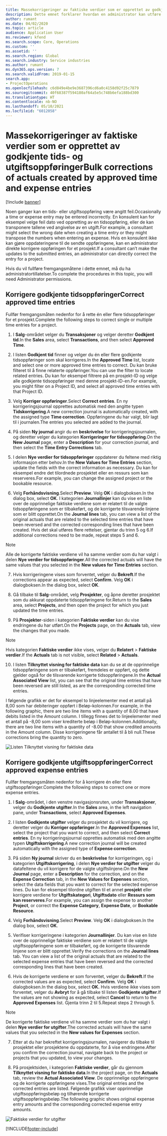 ```yaml
---
title: Massekorrigeringer av faktiske verdier som er opprettet av godkjente tids- og utgiftsoppføringer
description: Dette emnet forklarer hvordan en administrator kan utføre én korrigering eller massekorringeringer i tidligere godkjente tids- eller utgiftsoppføringer hvis fakturering ikke er fullført.
author: rumant
ms.date: 04/02/2020
ms.topic: article
audience: Application User
ms.reviewer: kfend
ms.search.scope: Core, Operations
ms.custom: ''
ms.assetid: ''
ms.search.region: Global
ms.search.industry: Service industries
ms.author: rumant
ms.dyn365.ops.version: 7
ms.search.validFrom: 2019-01-15
search.app:
- ProjectOperations
ms.openlocfilehash: c6d849e4be9e3687396cd6a0c4158d92f25c7879
ms.sourcegitcommit: 40f68387f594180af64a5e5c748b6efa188bd300
ms.translationtype: HT
ms.contentlocale: nb-NO
ms.lasthandoff: 05/10/2021
ms.locfileid: "6012058"
---
```

# <a name="bulk-corrections-of-actuals-created-by-approved-time-and-expense-entries"></a><span data-ttu-id="b4589-103">Massekorrigeringer av faktiske verdier som er opprettet av godkjente tids- og utgiftsoppføringer</span><span class="sxs-lookup"><span data-stu-id="b4589-103">Bulk corrections of actuals created by approved time and expense entries</span></span>

[!include [banner](../includes/psa-now-project-operations.md)]

<span data-ttu-id="b4589-104">Noen ganger kan en tids- eller utgiftsoppføring være angitt feil.</span><span class="sxs-lookup"><span data-stu-id="b4589-104">Occasionally a time or expense entry may be entered incorrectly.</span></span> <span data-ttu-id="b4589-105">En konsulent kan for eksempel velge feil dato ved oppretting av en tidsoppføring, eller de kan transponere tallene ved angivelse av en utgift.</span><span class="sxs-lookup"><span data-stu-id="b4589-105">For example, a consultant might select the wrong date when creating a time entry or they might transpose the numbers when entering an expense.</span></span> <span data-ttu-id="b4589-106">Hvis en konsulent ikke kan gjøre oppdateringene til de sendte oppføringene, kan en administrator direkte korrigere oppføringen for et prosjekt.</span><span class="sxs-lookup"><span data-stu-id="b4589-106">If a consultant can’t make the updates to the submitted entries, an administrator can directly correct the entry for a project.</span></span>

<span data-ttu-id="b4589-107">Hvis du vil fullføre fremgangsmåtene i dette emnet, må du ha administratortillatelser.</span><span class="sxs-lookup"><span data-stu-id="b4589-107">To complete the procedures in this topic, you will need Administrator permissions.</span></span>

## <a name="correct-approved-time-entries"></a><span data-ttu-id="b4589-108">Korrigere godkjente tidsoppføringer</span><span class="sxs-lookup"><span data-stu-id="b4589-108">Correct approved time entries</span></span>     

<span data-ttu-id="b4589-109">Fullfør fremgangsmåten nedenfor for å rette én eller flere tidsoppføringer for et prosjekt.</span><span class="sxs-lookup"><span data-stu-id="b4589-109">Complete the following steps to correct single or multiple time entries for a project.</span></span>

1. <span data-ttu-id="b4589-110">I **Salg**-området velger du **Transaksjoner** og velger deretter **Godkjent tid**.</span><span class="sxs-lookup"><span data-stu-id="b4589-110">In the **Sales** area, select **Transactions**, and then select **Approved Time**.</span></span> 

2. <span data-ttu-id="b4589-111">I listen **Godkjent tid** finner og velger du én eller flere godkjente tidsoppføringer som skal korrigeres.</span><span class="sxs-lookup"><span data-stu-id="b4589-111">In the **Approved Time** list, locate and select one or more approved time entries to correct.</span></span> <span data-ttu-id="b4589-112">Du kan bruke filteret til å finne relaterte oppføringer.</span><span class="sxs-lookup"><span data-stu-id="b4589-112">You can use the filter to locate related entries.</span></span> <span data-ttu-id="b4589-113">Du kan for eksempel filtrere på en prosjekt-ID og velge alle godkjente tidsoppføringer med denne prosjekt-ID-en.</span><span class="sxs-lookup"><span data-stu-id="b4589-113">For example, you might filter on a Project ID, and select all approved time entries with that Project ID.</span></span>

3. <span data-ttu-id="b4589-114">Velg **Korriger oppføringer**.</span><span class="sxs-lookup"><span data-stu-id="b4589-114">Select **Correct entries**.</span></span> <span data-ttu-id="b4589-115">En ny korrigeringsjournal opprettes automatisk med den angitte typen **Tidskorrigering**.</span><span class="sxs-lookup"><span data-stu-id="b4589-115">A new correction journal is automatically created, with the assigned type **Time correction**.</span></span> <span data-ttu-id="b4589-116">Oppføringene du har valgt, blir lagt til i journalen.</span><span class="sxs-lookup"><span data-stu-id="b4589-116">The entries you selected are added to the journal.</span></span> 

4. <span data-ttu-id="b4589-117">På siden **Ny journal** angir du en **beskrivelse** for korrigeringsjournalen, og deretter velger du kategorien **Korrigeringer for tidsoppføring**.</span><span class="sxs-lookup"><span data-stu-id="b4589-117">On the **New Journal** page, enter a **Description** for your correction journal, and then select the **Time Entry Corrections** tab.</span></span>  
5. <span data-ttu-id="b4589-118">I delen **Nye verdier for tidsoppføringer** oppdaterer du feltene med riktig informasjon etter behov.</span><span class="sxs-lookup"><span data-stu-id="b4589-118">In the **New Values for Time Entries** section, update the fields with the correct information as necessary.</span></span> <span data-ttu-id="b4589-119">Du kan for eksempel endre det tilordnede prosjektet eller en ressurs som kan reserveres.</span><span class="sxs-lookup"><span data-stu-id="b4589-119">For example, you can change the assigned project or the bookable resource.</span></span>

6. <span data-ttu-id="b4589-120">Velg **Forhåndsvisning**.</span><span class="sxs-lookup"><span data-stu-id="b4589-120">Select **Preview**.</span></span> <span data-ttu-id="b4589-121">Velg **OK** i dialogboksen.</span><span class="sxs-lookup"><span data-stu-id="b4589-121">In the dialog box, select **OK**.</span></span> <span data-ttu-id="b4589-122">I kategorien **Journallinjer** kan du vise en liste over de opprinnelige faktiske verdiene som er relatert til de valgte tidsoppføringene som er tilbakeført, og de korrigerte tilsvarende linjene som er blitt opprettet.</span><span class="sxs-lookup"><span data-stu-id="b4589-122">On the **Journal lines** tab, you can view a list of the original actuals that are related to the selected time entries that have been reversed and the corrected corresponding lines that have been created.</span></span> <span data-ttu-id="b4589-123">Hvis det skal utføres flere rettelser, gjentar du trinn 5 og 6.</span><span class="sxs-lookup"><span data-stu-id="b4589-123">If additional corrections need to be made, repeat steps 5 and 6.</span></span> 

> [!NOTE]
> <span data-ttu-id="b4589-124">Alle de korrigerte faktiske verdiene vil ha samme verdier som du har valgt i delen **Nye verdier for tidsoppføringer**.</span><span class="sxs-lookup"><span data-stu-id="b4589-124">All the corrected actuals will have the same values that you selected in the **New values for Time Entries** section.</span></span>

7. <span data-ttu-id="b4589-125">Hvis korrigeringene vises som forventet, velger du **Bekreft**.</span><span class="sxs-lookup"><span data-stu-id="b4589-125">If the corrections appear as expected, select **Confirm**.</span></span> <span data-ttu-id="b4589-126">Velg **OK** i dialogboksen.</span><span class="sxs-lookup"><span data-stu-id="b4589-126">In the dialog box, select **OK**.</span></span>

8. <span data-ttu-id="b4589-127">Gå tilbake til **Salg**-området, velg **Prosjekter**, og åpne deretter prosjektet som du akkurat oppdaterte tidsoppføringene for.</span><span class="sxs-lookup"><span data-stu-id="b4589-127">Return to the **Sales** area, select **Projects**, and then open the project for which you just updated the time entries.</span></span> 

9. <span data-ttu-id="b4589-128">På **Prosjekter**-siden i kategorien **Faktiske verdier** kan du vise endringene du har utført.</span><span class="sxs-lookup"><span data-stu-id="b4589-128">On the **Projects** page, on the **Actuals** tab, view the changes that you made.</span></span> 

> [!NOTE]
> <span data-ttu-id="b4589-129">Hvis kategorien **Faktiske verdier** ikke vises, velger du **Relatert** > **Faktiske verdier**.</span><span class="sxs-lookup"><span data-stu-id="b4589-129">If the **Actuals** tab is not visible, select **Related** > **Actuals**.</span></span>  

10. <span data-ttu-id="b4589-130">I listen **Tilknyttet visning for faktiske data** kan du se at de opprinnelige tidsoppføringene som er tilbakeført, fremdeles er oppført, og dette gjelder også for de tilsvarende korrigerte tidsoppføringene.</span><span class="sxs-lookup"><span data-stu-id="b4589-130">In the **Actual Associated View** list, you can see that the original time entries that have been reversed are still listed, as are the corresponding corrected time entries.</span></span> 

<span data-ttu-id="b4589-131">I følgende grafikk er det for eksempel to linjeelementer med et antall på 8,00 som har debiteringer oppført i Beløp-kolonnen.</span><span class="sxs-lookup"><span data-stu-id="b4589-131">For example, in the following graphic, there are two line items with a quantity of 8.00 that have debits listed in the Amount column.</span></span> <span data-ttu-id="b4589-132">I tillegg finnes det to linjeelementer med et antall på -8,00 som viser krediterte beløp i Beløp-kolonnen.</span><span class="sxs-lookup"><span data-stu-id="b4589-132">Additionally, there are two line items with a quantity of -8.00 that show credited amounts in the Amount column.</span></span> <span data-ttu-id="b4589-133">Disse korrigeringene får antallet til å bli null.</span><span class="sxs-lookup"><span data-stu-id="b4589-133">These corrections bring the quantity to zero.</span></span>

![Listen Tilknyttet visning for faktiske data](https://github.com/MicrosoftDocs/dynamics-365-customer-engagement-pr/blob/bulk-corrections-actuals-created-by-approved-time-expense-entries.md/time-actuals.png)
 
## <a name="correct-approved-expense-entries"></a><span data-ttu-id="b4589-135">Korrigere godkjente utgiftsoppføringer</span><span class="sxs-lookup"><span data-stu-id="b4589-135">Correct approved expense entries</span></span>

<span data-ttu-id="b4589-136">Fullfør fremgangsmåten nedenfor for å korrigere én eller flere utgiftsoppføringer.</span><span class="sxs-lookup"><span data-stu-id="b4589-136">Complete the following steps to correct one or more expense entries.</span></span> 

1. <span data-ttu-id="b4589-137">I **Salg**-området, i den venstre navigasjonsruten, under **Transaksjoner**, velger du **Godkjente utgifter**.</span><span class="sxs-lookup"><span data-stu-id="b4589-137">In the **Sales** area, in the left navigation pane, under **Transactions**, select **Approved Expenses**.</span></span>

2. <span data-ttu-id="b4589-138">I listen **Godkjente utgifter** velger du prosjektet du vil korrigere, og deretter velger du **Korriger oppføringer**.</span><span class="sxs-lookup"><span data-stu-id="b4589-138">In the **Approved Expenses** list, select the project that you want to correct, and then select **Correct entries**.</span></span> <span data-ttu-id="b4589-139">En ny korrigeringsjournal opprettes automatisk med den angitte typen **Utgiftskorrigering**.</span><span class="sxs-lookup"><span data-stu-id="b4589-139">A new correction journal will be created automatically with the assigned type of **Expense correction**.</span></span> 

3. <span data-ttu-id="b4589-140">På siden **Ny journal** skriver du en **beskrivelse** for korrigeringen, og i kategorien **Utgiftskorrigering**, i delen **Nye verdier for utgifter** velger du datafeltene du vil korrigere for de valgte utgiftslinjene.</span><span class="sxs-lookup"><span data-stu-id="b4589-140">On the **New Journal** page, enter a **Description** for the correction, and on the **Expense Correction** tab, in the **New Values for Expenses** section, select the data fields that you want to correct for the selected expense lines.</span></span> <span data-ttu-id="b4589-141">Du kan for eksempel tilordne utgiften til et annet **prosjekt** eller korrigere verdiene for **Utgiftskategori**, **Utgiftsdato** eller **Ressurs som kan reserveres**.</span><span class="sxs-lookup"><span data-stu-id="b4589-141">For example, you can assign the expense to another **Project**, or correct the **Expense Category**, **Expense Date**, or **Bookable Resource**.</span></span>

4. <span data-ttu-id="b4589-142">Velg **Forhåndsvisning**.</span><span class="sxs-lookup"><span data-stu-id="b4589-142">Select **Preview**.</span></span> <span data-ttu-id="b4589-143">Velg **OK** i dialogboksen.</span><span class="sxs-lookup"><span data-stu-id="b4589-143">In the dialog box, select **OK**.</span></span> 

5. <span data-ttu-id="b4589-144">Verifiser korrigeringene i kategorien **Journallinjer**. Du kan vise en liste over de opprinnelige faktiske verdiene som er relatert til de valgte utgiftsoppføringene som er tilbakeført, og de korrigerte tilsvarende linjene som er blitt opprettet.</span><span class="sxs-lookup"><span data-stu-id="b4589-144">Verify the corrections on the **Journal lines** tab. You can view a list of the original actuals that are related to the selected expense entries that have been reversed and the corrected corresponding lines that have been created.</span></span>

6. <span data-ttu-id="b4589-145">Hvis de korrigerte verdiene er som forventet, velger du **Bekreft**.</span><span class="sxs-lookup"><span data-stu-id="b4589-145">If the corrected values are as expected, select **Confirm**.</span></span> <span data-ttu-id="b4589-146">Velg **OK** i dialogboksen.</span><span class="sxs-lookup"><span data-stu-id="b4589-146">In the dialog box, select **OK.**</span></span> <span data-ttu-id="b4589-147">Hvis verdiene ikke vises som forventet, velger du **Avbryt** for å gå tilbake til listen **Godkjente utgifter**.</span><span class="sxs-lookup"><span data-stu-id="b4589-147">If the values are not showing as expected, select **Cancel** to return to the **Approved Expenses** list.</span></span> <span data-ttu-id="b4589-148">Gjenta trinn 2 til 5.</span><span class="sxs-lookup"><span data-stu-id="b4589-148">Repeat steps 2 through 5.</span></span> 

> [!NOTE]
> <span data-ttu-id="b4589-149">De korrigerte faktiske verdiene vil ha samme verdier som du har valgt i delen **Nye verdier for utgifter**.</span><span class="sxs-lookup"><span data-stu-id="b4589-149">The corrected actuals will have the same values that you selected in the **New values for Expenses** section.</span></span>

7. <span data-ttu-id="b4589-150">Etter at du har bekreftet korrigeringsjournalen, navigerer du tilbake til prosjektet eller prosjektene du oppdaterte, for å vise endringene.</span><span class="sxs-lookup"><span data-stu-id="b4589-150">After you confirm the correction journal, navigate back to the project or projects that you updated, to view your changes.</span></span>  

8. <span data-ttu-id="b4589-151">På prosjektsiden, i kategorien **Faktiske verdier**, går du gjennom **Tilknyttet visning for faktiske data**.</span><span class="sxs-lookup"><span data-stu-id="b4589-151">In the project page, on the **Actuals** tab, review the **Actual Associated View**.</span></span> <span data-ttu-id="b4589-152">De opprinnelige oppføringene og de korrigerte oppføringene vises.</span><span class="sxs-lookup"><span data-stu-id="b4589-152">The original entries and the corrected entries are listed.</span></span> <span data-ttu-id="b4589-153">Følgende grafikk viser opprinnelige utgiftsoppføringsbeløp og tilhørende korrigerte utgiftsoppføringsbeløp.</span><span class="sxs-lookup"><span data-stu-id="b4589-153">The following graphic shows original expense entry amounts and the corresponding corrected expense entry amounts.</span></span> 

![Faktiske verdier for utgifter](https://user-images.githubusercontent.com/60806505/77122219-4cd52900-69fa-11ea-8349-ccd2ffebf640.png)


[!INCLUDE[footer-include](../includes/footer-banner.md)]